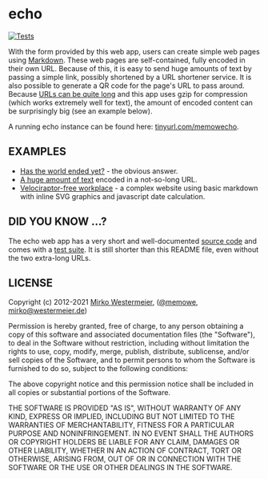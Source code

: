 # echo

[![Tests](https://github.com/memowe/echo-server/actions/workflows/tests.yml/badge.svg)](https://github.com/memowe/echo-server/actions/workflows/tests.yml)

With the form provided by this web app, users can create simple web pages using [Markdown][markdown]. These web pages are self-contained, fully encoded in their own URL. Because of this, it is easy to send huge amounts of text by passing a simple link, possibly shortened by a URL shortener service. It is also possible to generate a QR code for the page's URL to pass around. Because [URLs can be quite long][urls-long] and this app uses gzip for compression (which works extremely well for text), the amount of encoded content can be surprisingly big (see an example below).

A running echo instance can be found here: [tinyurl.com/memowecho][memowecho].

## EXAMPLES

- [Has the world ended yet?][end-of-the-world] - the obvious answer.
- [A huge amount of text][long-example] encoded in a not-so-long URL.
- [Velociraptor-free workplace][velociraptor-free] - a complex website using basic markdown with inline SVG graphics and javascript date calculation.

## DID YOU KNOW ...?

The echo web app has a very short and well-documented [source code][echo-source] and comes with a [test suite][echo-test]. It is still shorter than this README file, even without the two extra-long URLs.

[markdown]: https://daringfireball.net/projects/markdown/
[urls-long]: http://stackoverflow.com/a/417184/1184510
[long-example]: http://euve75060.serverprofi24.de:4000/H4sIAAAAAAAAA+2Xy2okNxRA9wPzDxeyM8b/YJJlyCbkA9RVcluZek1J8mT89bmq7o6NCSEEgq7Q%0A2czY7u6S7tGxxflBHmVal7Ns7uw/f/r86e7u53X3s4Qt5vnuTsZ1WneJIYmbfbqXYV2iTz5l/aEb%0A9V1D0E/7KaT9XqIfZQxulmVd8vxdfNjndZTk500fEpaXMOYlSU4yuZMuIz5dFvAyu/PixE3ha/6u%0AD/C7S++e97JOeUvZPZQtPiZ58fsqfo3lAW4YciwfSfJ7jmmVMa/Xpx6veye7P+X5QX7VfcugW3Xy%0AxcVRzvnk9/Pul3vdsC7mJLkvYXb6enTLkLJ+PiZ5B+QDjod/eK06KoFTe5x+yiGKyzqe7mkSr28J%0Ae8g6zeWdYZFnv4y73/Uj+s1LnracXPLl7fojH6MOvk66TvAXsl9zmbs8LUzTbUnllOXJ53NwSZY8%0ATU6e3BCmEMv6NyD7G5FZJyhfhwPJOgZlEs5LiDHM8jUHOU1uGXUH2+589HokBa9LuuDr6x4mGf3k%0AlzJnPmedpsx53YluvuzEhY87+RfaDMUbv0vxJryJ89EbFWcJp2cdOsRDn7AM78TRVf5Wm6s1hytp%0Ac3o+vyX5pjsTHWXWRWUO5YsX/dbN94VD1AVj2vMo/g+/D0EVSGFdpAw2D+u+6WZj1p1uOsi0qrKp%0AfCbEqWzlWDVs+tmi2bDOutn17Rjx44Mfv+gJTUF/625/EHQjEstpOT2Hkz5DnxqelIis23EOOnJ5%0A/hKedc0w63GM4Tj7ubgTRt2r+jG7V932NrnhOP+n8r9s6zGMi7H88qOmQTVt/THn0vufOT2+bfyv%0AiY85L/9ciNymKBNdQR5DH2R0livjwugKuMyb3jBfgFxJvxtfR9Wv381/8LgcgKK48rpBKGSONW50%0A8vUE3s6kEZ8e5EfktXYocGqDEyAQBk6kdfV0ol8M9oshP0hr1CStW7/0SGvSuj954dQjJ0AgDJxI%0A6+rpRL8Y7BdDfpDWqElat37pkdakdX/ywqlHToBAGDiR1tXTiX4x2C+G/CCtUZO0bv3SI61J6/7k%0AhVOPnACBMHAiraunE/1isF8M+UFaoyZp3fqlR1qT1v3JC6ceOQECYeBEWldPJ/rFYL8Y8oO0Rk3S%0AuvVLj7QmrfuTF049cgIEwsCJtK6eTvSLwX4x5AdpjZqkdeuXHmlNWvcnL5x65AQIhIETaV09negX%0Ag/1iyA/SGjVJ69YvPdKatO5PXjj1yAkQCAMn0rp6OtEvBvvFkB+kNWqS1q1feqQ1ad2fvHDqkRMg%0AEAZOpHX1dKJfDPaLIT9Ia9QkrVu/9Ehr0ro/eeHUIydAIAycSOvq6US/GOwXQ36Q1qhJWrd+6ZHW%0ApHV/8sKpR06AQBg4kdbV04l+MdgvhvwgrVGTtG790iOtSev+5IVTj5wAgTBwIq2rpxP9YrBfDPlB%0AWqMmad36pUdak9b9yQunHjkBAmHgRFpXTyf6xWC/GPKDtEZN0rr1S4+0Jq37kxdOPXICBMLAibSu%0Ank70i8F+MeQHaY2apHXrlx5pTVr3Jy+ceuQECISBE2ldPZ3oF4P9YsgP0ho1SevWLz3SmrTuT144%0A9cgJEAgDJ9K6ejrRLwb7xZAfpDVqktatX3qkNWndn7xw6pETIBAGTqR19XSiXwz2iyE/SGvUJK1b%0Av/RIa9K6P3nh1CMnQCAMnEjr6ulEvxjsF0N+kNaoSVq3fumR1qR1f/LCqUdOgEAYOJHW1dOJfjHY%0AL4b8IK1Rk7Ru/dIjrUnr/uSFU4+cAIEwcCKtq6cT/WKwXwz5QVqjJmnd+qVHWpPW/ckLpx45AQJh%0A4ERaV08n+sVgvxjyg7RGTdK69UuPtCat+5MXTj1yAgTCwIm0rp5O9IvBfjHkB2mNmqR165ceaU1a%0A/1d5H/4ESuGNLJReAQA=?md=1
[memowecho]: http://tinyurl.com/memowecho
[end-of-the-world]: http://euve75060.serverprofi24.de:4000/H4sIAAAAAAAAA/PL1wMAfwP2uwMAAAA=
[velociraptor-free]: http://euve75060.serverprofi24.de:4000/H4sIAAAAAAAAA5VWXW8bNxB8N+D/sLg8xGpJit9311oCnMRFjDhw4BrtY6FQZ+taWTKki2X312eW%0AJ1kq0gaoIJB3K+7ucGaX1Cu6eX/xK+F7Rr+dX169vbg++3RzdU2/XJ+f0+9X1x8+XZ69PT8+Oj46%0AXT/e0aaddrNREbQuaNa0d7NuVLiAl6f7+WI9KmZd9/DTcLjZbNTGqeXqbmi11kO4FvTYNps3y6dR%0AoUlT5TyF2hTj4yM6veMRE7XTUYG1f4Rsh+lh0s1erKYgPN3HyisvaqtCkq4SmqQrhSlJ+krYmKQx%0AoianRR3IWGGMh6kSpsY6K6SxJMuIGd7eC+kIDkF4+FvjRUCAukYA+NRY5WEOlUCMWAtTkay9AHRZ%0AR+EiI7ACQMhxRI2Hmh/4h6iFjAAAHGRiEDYkH4SBSXvhNRlTC+8TpybnhSGvhbEpAjByO2EBzFZI%0AAvTwY5hwqBmOiAxHGOyvFDHyWJqkBd61sDxUeIvEayKBgiqBGbIWKxwiJzCEfSOQrPsReLVg+NIg%0AFWYQWsFYwcNjh+Sx+VRiawgnkQIBYgI/nrOxwQmdHCe3ouQh7kOym8uxA9POpFXsI6ER05+nl+Uc%0A2mO2nALWPj7esskfINV9NDBit5xDXIbIOvs87sNKC7SOA+d8vszLGRkFOPlAEcpFl1ADkJ7w4iNo%0AkAEQmKdsdxkWKipT4SNUJVSd88nmkimFLTMeWyUJ1bJJ1ttpD4ZVxqwz2dDcUs26Y9CHvPX75D0x%0A2pBJM3lv5nBvMbuxvtndRPSEyxJ7jFWmEDhz+QKhzS3CBDloxeNerFIwo9wHMAEA11Ye5AEw1+eD%0AijkfgOkepttOezHBQQ6InbF0zGFW2GQ+A0oGJcRtGTSXpgx1z3ZuzdJu55hYsqxJlQsuWA7ls2ZG%0AUwlt0V8oQmn6CjIalcoFgtrnNi5zYzqk1ViEpmJlyWWp8/gCmUuzn9xuv1VfXtgcktqsRWR3VE1O%0AL0vuocSFZXKb4qcAJv8uaN2tln81cntswnVnGhWvdP4UdNvO5/vX4eHJ983a3VFo+6PQO62QzluF%0AEyEoPs4U5ALVYjuhh/ho4ImrUHH7OsUVVCvuO6v4gFEVlycoq5RhEQ4fyx0NyIJDT3MgtA8qyCqX%0AuFdxbilLDr96RKKonPBOVckqVBvwWHZEHTjKAHj1v1OzZeI2f7ZMnA6/uR2M2V0PqyZ11K0mi/Xt%0AcnU/KlbLbtI1JwCpcWQ5cGMjpB3Qnrlqf3FFsLi70Gqkfx4V1pUMBJeUqaPy30f5D73+A4qMWvHx%0AWTKWEhfXIZb6+1hAYo8Fd+j/wLJlrJ9O+e4d8/190dFssqaH1fLLdP5Mn5tmQcTXOqIuenKnk+d1%0AMb5dLuGVrePTzys4s53W7SI11M0amk/WHeGtnTaLTvX/DdKqfcD+nx9QrV3z1A3/nDxOemsxpuky%0AfbnnxXdNdz5v+PHN88X05DVHfj1Q7WLRrN7ffLykEQrPxNJXpQmRfqSPaAOVmnZ+crJoNvSOOR1w%0AmJv2Hk8k6cVc2KHD3w1TFgcLBjSkEwNyfoj5a/1g8HOmJWMbfwXPtEwEAQkAAA==?md=1
[echo-source]: https://github.com/memowe/echo/blob/master/echo.pl
[echo-test]: https://github.com/memowe/echo/blob/master/t/1_webapp.t

## LICENSE

Copyright (c) 2012-2021 [Mirko Westermeier][mirko], ([\@memowe][mgh], [mirko@westermeier.de][mmail])

Permission is hereby granted, free of charge, to any person obtaining a copy of this software and associated documentation files (the "Software"), to deal in the Software without restriction, including without limitation the rights to use, copy, modify, merge, publish, distribute, sublicense, and/or sell copies of the Software, and to permit persons to whom the Software is furnished to do so, subject to the following conditions:

The above copyright notice and this permission notice shall be included in all copies or substantial portions of the Software.

THE SOFTWARE IS PROVIDED "AS IS", WITHOUT WARRANTY OF ANY KIND, EXPRESS OR IMPLIED, INCLUDING BUT NOT LIMITED TO THE WARRANTIES OF MERCHANTABILITY, FITNESS FOR A PARTICULAR PURPOSE AND NONINFRINGEMENT. IN NO EVENT SHALL THE AUTHORS OR COPYRIGHT HOLDERS BE LIABLE FOR ANY CLAIM, DAMAGES OR OTHER LIABILITY, WHETHER IN AN ACTION OF CONTRACT, TORT OR OTHERWISE, ARISING FROM, OUT OF OR IN CONNECTION WITH THE SOFTWARE OR THE USE OR OTHER DEALINGS IN THE SOFTWARE.

[mirko]: http://mirko.westermeier.de
[mgh]: https://github.com/memowe
[mmail]: mailto:mirko@westermeier.de
